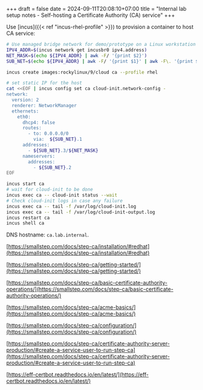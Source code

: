 +++ 
draft = false
date = 2024-09-11T20:08:10+07:00
title = "Internal lab setup notes - Self-hosting a Certificate Authority (CA) service"
+++

Use [incus]({{< ref "incus-rhel-profile" >}}) to provision a container to host CA service:

```sh
# Use managed bridge network for demo/prototype on a Linux workstation
IPV4_ADDR=$(incus network get incusbr0 ipv4.address)
NET_MASK=$(echo ${IPV4_ADDR} | awk -F/ '{print $2}')
SUB_NET=$(echo ${IPV4_ADDR} | awk -F/ '{print $1}' | awk -F\. '{print $1"."$2"."$3}')

incus create images:rockylinux/9/cloud ca --profile rhel

# set static IP for the host
cat <<EOF | incus config set ca cloud-init.network-config -
network:
  version: 2
  renderer: NetworkManager
  ethernets:
    eth0:
      dhcp4: false
      routes:
        - to: 0.0.0.0/0
          via:  ${SUB_NET}.1
      addresses:
        - ${SUB_NET}.3/${NET_MASK}
      nameservers:
        addresses:
          - ${SUB_NET}.2
EOF

incus start ca
# wait for cloud-init to be done
incus exec ca -- cloud-init status --wait
# Check cloud-init logs in case any failure
incus exec ca -- tail -f /var/log/cloud-init.log
incus exec ca -- tail -f /var/log/cloud-init-output.log
incus restart ca
incus shell ca
```

DNS hostname: `ca.lab.internal`.

[https://smallstep.com/docs/step-ca/installation/#redhat](https://smallstep.com/docs/step-ca/installation/#redhat)

[https://smallstep.com/docs/step-ca/getting-started/](https://smallstep.com/docs/step-ca/getting-started/)

[https://smallstep.com/docs/step-ca/basic-certificate-authority-operations/](https://smallstep.com/docs/step-ca/basic-certificate-authority-operations/)

[https://smallstep.com/docs/step-ca/acme-basics/](https://smallstep.com/docs/step-ca/acme-basics/)

[https://smallstep.com/docs/step-ca/configuration/](https://smallstep.com/docs/step-ca/configuration/)

[https://smallstep.com/docs/step-ca/certificate-authority-server-production/#create-a-service-user-to-run-step-ca](https://smallstep.com/docs/step-ca/certificate-authority-server-production/#create-a-service-user-to-run-step-ca)

[https://eff-certbot.readthedocs.io/en/latest/](https://eff-certbot.readthedocs.io/en/latest/)
